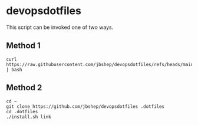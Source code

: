 # devopsdotfiles

This script can be invoked one of two ways.

## Method 1
```
curl https://raw.githubusercontent.com/jbshep/devopsdotfiles/refs/heads/main/install.sh | bash
```

## Method 2
```
cd ~
git clone https://github.com/jbshep/devopsdotfiles .dotfiles
cd .dotfiles
./install.sh link
```


